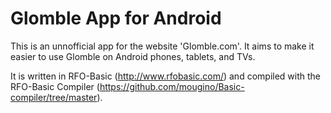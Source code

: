 # Glomble App for Android

This is an unnofficial app for the website 'Glomble.com'. It aims to make it easier to use Glomble on Android phones, tablets, and TVs.

It is written in RFO-Basic (http://www.rfobasic.com/) and compiled with the RFO-Basic Compiler (https://github.com/mougino/Basic-compiler/tree/master).
